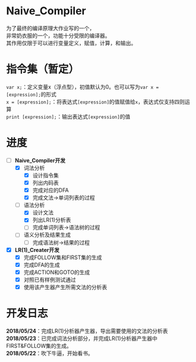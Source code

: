# Naive_Compiler

为了最终的编译原理大作业写的一个，<br>
非常奶衣服的一个，功能十分受限的编译器。<br>
其作用仅限于可以进行变量定义，赋值，计算，和输出。<br>

# 指令集（暂定）

``var x;``：定义变量x（浮点型），初值默认为0。也可以写为``var x = [expression];``的形式<br>
``x = [expression];``：将表达式``[expression]``的值赋值给``x``，表达式仅支持四则运算<br>
``print [expression];``：输出表达式``[expression]``的值<br>

# 进度

- [ ] **Naive_Compiler开发**
    - [x] 词法分析
	    - [x] 设计指令集
		- [x] 列出内码表
		- [x] 完成对应的DFA
		- [x] 完成文法→单词列表的过程
	- [ ] 语法分析
	    - [x] 设计文法
		- [x] 列出LR(1)分析表
		- [ ] 完成单词列表→语法树的过程
	- [ ] 语义分析及结果生成
	    - [ ] 完成语法树→结果的过程

- [x] **LR(1)_Creater开发**
    - [x] 完成FOLLOW集和FIRST集的生成
	- [x] 完成DFA的生成
	- [x] 完成ACTION和GOTO的生成
	- [x] 对照已有样例测试通过
	- [x] 使用该产生器产生所需文法的分析表

# 开发日志

**2018/05/24**：完成LR(1)分析器产生器，导出需要使用的文法的分析表
**2018/05/23**：已完成词法分析部分，并完成LR(1)分析器产生器中FIRST&FOLLOW集的生成。<br>
**2018/05/22**：吹下牛逼，开始看书。<br>
